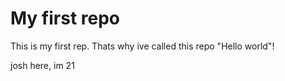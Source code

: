 # My first repo
This is my first rep. Thats why ive called this repo "Hello world"!

josh here, im 21 
